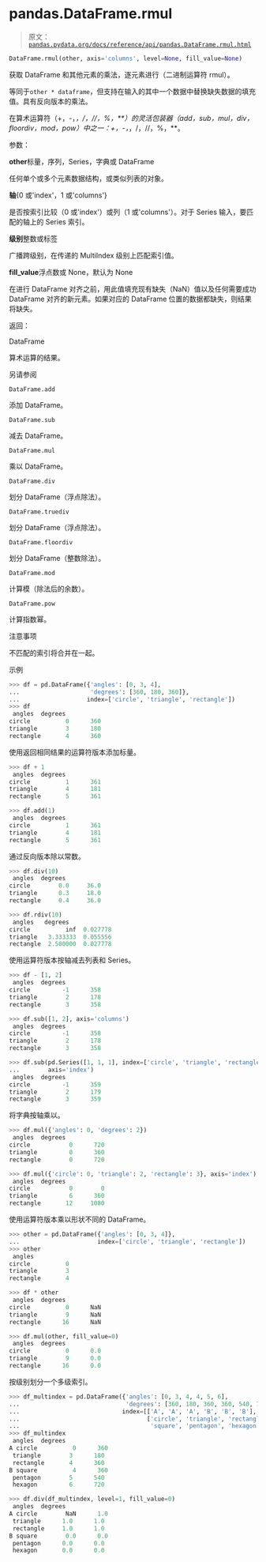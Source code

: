 # pandas.DataFrame.rmul

> 原文：[`pandas.pydata.org/docs/reference/api/pandas.DataFrame.rmul.html`](https://pandas.pydata.org/docs/reference/api/pandas.DataFrame.rmul.html)

```py
DataFrame.rmul(other, axis='columns', level=None, fill_value=None)
```

获取 DataFrame 和其他元素的乘法，逐元素进行（二进制运算符 rmul）。

等同于`other * dataframe`，但支持在输入的其中一个数据中替换缺失数据的填充值。具有反向版本的乘法。

在算术运算符（+，-，*，/，//，%，**）的灵活包装器（add，sub，mul，div，floordiv，mod，pow）中之一：+，-，*，/，//，%，**。

参数：

**other**标量，序列，Series，字典或 DataFrame

任何单个或多个元素数据结构，或类似列表的对象。

**轴**{0 或'index'，1 或'columns'}

是否按索引比较（0 或'index'）或列（1 或'columns'）。对于 Series 输入，要匹配的轴上的 Series 索引。

**级别**整数或标签

广播跨级别，在传递的 MultiIndex 级别上匹配索引值。

**fill_value**浮点数或 None，默认为 None

在进行 DataFrame 对齐之前，用此值填充现有缺失（NaN）值以及任何需要成功 DataFrame 对齐的新元素。如果对应的 DataFrame 位置的数据都缺失，则结果将缺失。

返回：

DataFrame

算术运算的结果。

另请参阅

`DataFrame.add`

添加 DataFrame。

`DataFrame.sub`

减去 DataFrame。

`DataFrame.mul`

乘以 DataFrame。

`DataFrame.div`

划分 DataFrame（浮点除法）。

`DataFrame.truediv`

划分 DataFrame（浮点除法）。

`DataFrame.floordiv`

划分 DataFrame（整数除法）。

`DataFrame.mod`

计算模（除法后的余数）。

`DataFrame.pow`

计算指数幂。

注意事项

不匹配的索引将合并在一起。

示例

```py
>>> df = pd.DataFrame({'angles': [0, 3, 4],
...                    'degrees': [360, 180, 360]},
...                   index=['circle', 'triangle', 'rectangle'])
>>> df
 angles  degrees
circle          0      360
triangle        3      180
rectangle       4      360 
```

使用返回相同结果的运算符版本添加标量。

```py
>>> df + 1
 angles  degrees
circle          1      361
triangle        4      181
rectangle       5      361 
```

```py
>>> df.add(1)
 angles  degrees
circle          1      361
triangle        4      181
rectangle       5      361 
```

通过反向版本除以常数。

```py
>>> df.div(10)
 angles  degrees
circle        0.0     36.0
triangle      0.3     18.0
rectangle     0.4     36.0 
```

```py
>>> df.rdiv(10)
 angles   degrees
circle          inf  0.027778
triangle   3.333333  0.055556
rectangle  2.500000  0.027778 
```

使用运算符版本按轴减去列表和 Series。

```py
>>> df - [1, 2]
 angles  degrees
circle         -1      358
triangle        2      178
rectangle       3      358 
```

```py
>>> df.sub([1, 2], axis='columns')
 angles  degrees
circle         -1      358
triangle        2      178
rectangle       3      358 
```

```py
>>> df.sub(pd.Series([1, 1, 1], index=['circle', 'triangle', 'rectangle']),
...        axis='index')
 angles  degrees
circle         -1      359
triangle        2      179
rectangle       3      359 
```

将字典按轴乘以。

```py
>>> df.mul({'angles': 0, 'degrees': 2})
 angles  degrees
circle           0      720
triangle         0      360
rectangle        0      720 
```

```py
>>> df.mul({'circle': 0, 'triangle': 2, 'rectangle': 3}, axis='index')
 angles  degrees
circle           0        0
triangle         6      360
rectangle       12     1080 
```

使用运算符版本乘以形状不同的 DataFrame。

```py
>>> other = pd.DataFrame({'angles': [0, 3, 4]},
...                      index=['circle', 'triangle', 'rectangle'])
>>> other
 angles
circle          0
triangle        3
rectangle       4 
```

```py
>>> df * other
 angles  degrees
circle          0      NaN
triangle        9      NaN
rectangle      16      NaN 
```

```py
>>> df.mul(other, fill_value=0)
 angles  degrees
circle          0      0.0
triangle        9      0.0
rectangle      16      0.0 
```

按级别划分一个多级索引。

```py
>>> df_multindex = pd.DataFrame({'angles': [0, 3, 4, 4, 5, 6],
...                              'degrees': [360, 180, 360, 360, 540, 720]},
...                             index=[['A', 'A', 'A', 'B', 'B', 'B'],
...                                    ['circle', 'triangle', 'rectangle',
...                                     'square', 'pentagon', 'hexagon']])
>>> df_multindex
 angles  degrees
A circle          0      360
 triangle        3      180
 rectangle       4      360
B square          4      360
 pentagon        5      540
 hexagon         6      720 
```

```py
>>> df.div(df_multindex, level=1, fill_value=0)
 angles  degrees
A circle        NaN      1.0
 triangle      1.0      1.0
 rectangle     1.0      1.0
B square        0.0      0.0
 pentagon      0.0      0.0
 hexagon       0.0      0.0 
```
